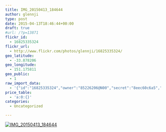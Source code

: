 ```yaml
---
title: IMG_20150413_184644
author: glennji
type: post
date: 2015-04-13T18:46:44+00:00
draft: true
#url: /?p=13871
flickr_id:
  - 16825335324
flickr_url:
  - http://www.flickr.com/photos/glennji/16825335324/
geo_latitude:
  - -33.878206
geo_longitude:
  - 151.175811
geo_public:
  - 1
raw_import_data:
  - '{"id":"16825335324","owner":"85226206@N00","secret":"8eec60c6a5","server":"5344","farm":6,"title":"IMG_20150413_184644","ispublic":0,"isfriend":0,"isfamily":0,"description":{"_content":""},"dateupload":"1431161123","lastupdate":"1431161133","datetaken":"2015-04-13 18:46:44","datetakengranularity":"0","datetakenunknown":"0","ownername":"glennji","tags":"","machine_tags":"","originalsecret":"12e40f7aa3","originalformat":"jpg","latitude":"-33.878206","longitude":"151.175811","accuracy":"16","context":0,"place_id":"qRcYmO1QUrMZuclZ","woeid":"1094076","geo_is_family":0,"geo_is_friend":0,"geo_is_contact":0,"geo_is_public":0,"media":"photo","media_status":"ready","url_o":"https://farm6.staticflickr.com/5344/16825335324_12e40f7aa3_o.jpg","height_o":"4208","width_o":"3120"}'
price_table:
  - 'a:0:{}'
categories:
  - Uncategorized

---
```

<p class="flickr-image">
  <a href="http://www.flickr.com/photos/glennji/16825335324/" class="flickr-link"><img src="http://i0.wp.com/glennji.com/wp-content/uploads/2015/04/16825335324_12e40f7aa3_o.jpg?fit=1024%2C1024" width="" height="" alt="IMG_20150413_184644" class="keyring-img" /></a>
</p>
